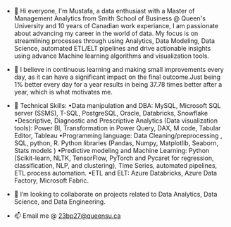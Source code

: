 - 👋 Hi everyone, I'm Mustafa, a data enthusiast with a Master of Management Analytics from Smith School of Business @ Queen's University and 10 years of Canadian work
experiance, I am passionate about advancing my career in the world of data. My focus is on streamlining processes through using Analytics, Data Modeling, Data Science, automated ETL/ELT pipelines and drive actionable insights using advance Machine learning algorithms and visualization tools.

- 👀 I believe in continuous learning and making small improvements every day, as it can have a significant impact on the final outcome.Just being 1% better every day for a year results in being 37.78 times better after a year, which is what motivates me.
  
- 🌱 Technical Skills:
•Data manipulation and DBA: MySQL, Microsoft SQL server (SSMS), T-SQL, PostgreSQL, Oracle, Databricks, Snowflake
•Descriptive, Diagnostic and Prescriptive Analytics (Data visualization tools): Power BI, Transformation in Power Query, DAX, M code, Tabular Editor, Tableau
•Programming language: Data Cleaning/preprocessing , SQL, python, R. Python libraries (Pandas, Numpy, Matplotlib, Seaborn, Stats models )
•Predictive modeling and Machine Learning: Python (Scikit-learn, NLTK, TensorFlow, PyTorch and Pycaret for regression, classification, NLP, and clustering), Time Series, automated pipelines, ETL process automation. 
•ETL and ELT: Azure Databricks, Azure Data Factory, Microsoft Fabric.
  
- 🤝 I’m looking to collaborate on projects related to Data Analytics, Data Science, and Data Engineering.
  
- 📫 Email me @ 23bp27@queensu.ca


